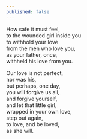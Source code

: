 ```yaml
---
published: false
---
```


How safe it must feel,  
to the wounded girl inside you  
to withhold your love  
from the men who love you,  
as your father, once,  
withheld his love from you.

Our love is not perfect,   
nor was his,  
but perhaps, one day,  
you will forgive us all,  
and forgive yourself,  
and let that little girl,  
wrapped in your own love,   
step out again,  
to love, and be loved,  
as she will.
